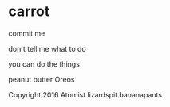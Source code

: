 # carrot



commit me

don't tell me what to do

you can do the things

peanut butter Oreos

Copyright 2016 Atomist
lizardspit
bananapants
